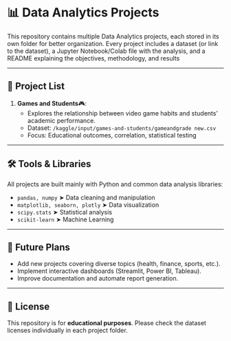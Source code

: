 # 📊 Data Analytics Projects
This repository contains multiple Data Analytics projects, each stored in its own folder for better organization.
Every project includes a dataset (or link to the dataset), a Jupyter Notebook/Colab file with the analysis, and a README explaining the objectives, methodology, and results

---
## 📑 Project List
  1. **Games and Students**🎮:
     - Explores the relationship between video game habits and students’ academic performance.
     - Dataset: ``` /kaggle/input/games-and-students/gameandgrade new.csv ```
     - Focus: Educational outcomes, correlation, statistical testing

   ---
## 🛠️ Tools & Libraries
   All projects are built mainly with Python and common data analysis libraries:
   - ```pandas, numpy``` ➤ Data cleaning and manipulation
   - ```matplotlib, seaborn, plotly``` ➤ Data visualization
   - ```scipy.stats``` ➤ Statistical analysis
   - ```scikit-learn``` ➤ Machine Learning

  ---
  ## 📌 Future Plans
  - Add new projects covering diverse topics (health, finance, sports, etc.).
  - Implement interactive dashboards (Streamlit, Power BI, Tableau).
  - Improve documentation and automate report generation.

  ---
  ## 📜 License
  This repository is for **educational purposes**. Please check the dataset licenses individually in each project folder.
